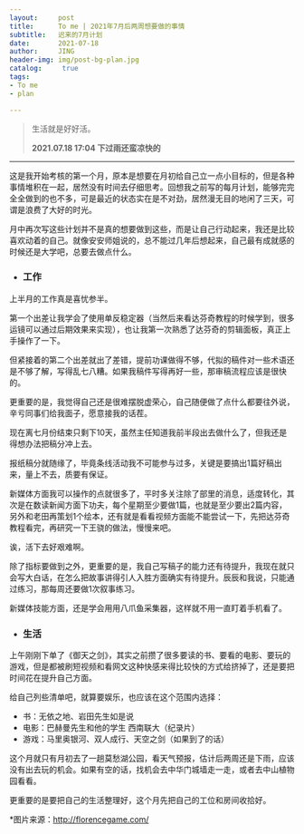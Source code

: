 ```yaml
---
layout:     post
title:      To me | 2021年7月后两周想要做的事情
subtitle:   迟来的7月计划
date:       2021-07-18
author:     JING
header-img: img/post-bg-plan.jpg
catalog: 	 true
tags:
- To me
- plan

---
```




> 生活就是好好活。
>
> **2021.07.18  17:04  下过雨还蛮凉快的**

------

这是我开始考核的第一个月，原本是想要在月初给自己立一点小目标的，但是各种事情堆积在一起，居然没有时间去仔细思考。回想我之前写的每月计划，能够完完全全做到的也不多，可是最近的状态实在是不对劲，居然漫无目的地闲了三天，可谓是浪费了大好的时光。

月中再次写这些计划并不是真的想要做到这些，而是让自己行动起来，我还是比较喜欢动着的自己。就像安安师姐说的，总不能过几年后想起来，自己最有成就感的时候还是大学吧，总要去做点什么。

- ### 工作

上半月的工作真是喜忧参半。

第一个出差让我学会了使用单反稳定器（当然后来看达芬奇教程的时候学到，很多运镜可以通过后期效果来实现），也让我第一次熟悉了达芬奇的剪辑面板，真正上手操作了一下。

但紧接着的第二个出差就出了差错，提前功课做得不够，代拟的稿件对一些术语还是不够了解，写得乱七八糟。如果我稿件写得再好一些，那审稿流程应该是很快的。

更重要的是，我觉得自己还是很难摆脱虚荣心，自己随便做了点什么都要往外说，辛亏同事们给我面子，愿意接我的话茬。

现在离七月份结束只剩下10天，虽然主任知道我前半段出去做什么了，但我还是得想办法把稿分冲上去。

报纸稿分就随缘了，毕竟条线活动我不可能参与过多，关键是要搞出1篇好稿出来，量上不去，质要有保证。

新媒体方面我可以操作的点就很多了，平时多关注除了部里的消息，适度转化，其次是在数读新闻方面下功夫，每个星期至少要做1篇，也就是至少要出2篇内容，另外和老田再策划1个绘本，还有就是看看视频方面能不能尝试一下，先把达芬奇教程看完，再研究一下王骁的做法，慢慢来吧。

诶，活下去好艰难啊。

除了指标要做到之外，更重要的是，我自己写稿子的能力还有待提升，我现在就只会写大白话，在怎么把故事讲得引人入胜方面确实有待提升。辰辰和我说，只能通过练习，那每周还要做1次叙事练习。

新媒体技能方面，还是学会用用八爪鱼采集器，这样就不用一直盯着手机看了。

- ### 生活

上午刚刚下单了《御天之剑》，其实之前攒了很多要读的书、要看的电影、要玩的游戏，但是都被刷短视频和看网文这种快感来得比较快的方式给挤掉了，还是要把时间花在提升自己方面。

给自己列些清单吧，就算要娱乐，也应该在这个范围内选择：

- 书：无依之地、岩田先生如是说
- 电影：巴赫曼先生和他的学生 西南联大（纪录片）
- 游戏：马里奥银河、双人成行、天空之剑（如果到了的话）

这个月就只有月初去了一趟莫愁湖公园，看天气预报，估计后两周还是下雨，应该没有出去玩的机会。如果有空的话，找机会去中华门城墙走一走，或者去中山植物园看看。

更重要的是要把自己的生活整理好，这个月先把自己的工位和房间收拾好。



*图片来源：http://florencegame.com/